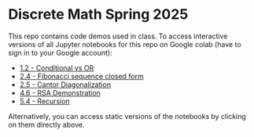 # Discrete Math Spring 2025
This repo contains code demos used in class. To access interactive versions of all Jupyter notebooks for this repo on Google colab (have to sign in to your Google account):

- [1.2 - Conditional vs OR](https://colab.research.google.com/github/danknights/csci2011-2025s/blob/main/1.2-conditional_vs_or.ipynb)
- [2.4 - Fibonacci sequence closed form](https://colab.research.google.com/github/danknights/csci2011-2025s/blob/main/2.4-fibonacci-closed-form.ipynb)
- [2.5 - Cantor Diagonalization](https://colab.research.google.com/github/danknights/csci2011-2025s/blob/main/2.5-cantor-diagnolization.ipynb)
- [4.6 - RSA Demonstration](https://colab.research.google.com/github/danknights/csci2011-2025s/blob/main/4.6-RSA_demo.ipynb)
- [5.4 - Recursion](https://colab.research.google.com/github/danknights/csci2011-2025s/blob/main/5.4-recursion.ipynb)

Alternatively, you can access static versions of the notebooks by clicking on them directly above.

<!-- [binder page](
https://mybinder.org/v2/gh/danknights/csci2011-2025s/HEAD) -->

